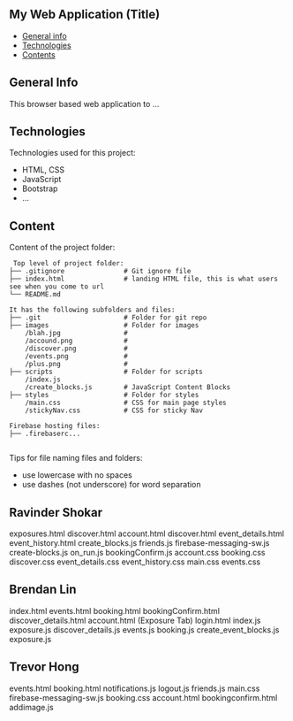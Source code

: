 ## My Web Application (Title)

* [General info](#general-info)
* [Technologies](#technologies)
* [Contents](#content)

## General Info
This browser based web application to ...
	
## Technologies
Technologies used for this project:
* HTML, CSS
* JavaScript
* Bootstrap 
* ...
	
## Content
Content of the project folder:


```
 Top level of project folder: 
├── .gitignore               # Git ignore file
├── index.html               # landing HTML file, this is what users see when you come to url
└── README.md

It has the following subfolders and files:
├── .git                     # Folder for git repo
├── images                   # Folder for images
    /blah.jpg                #
    /accound.png             #
    /discover.png            #
    /events.png              #
    /plus.png                # 
├── scripts                  # Folder for scripts
    /index.js
    /create_blocks.js        # JavaScript Content Blocks 
├── styles                   # Folder for styles
    /main.css                # CSS for main page styles
    /stickyNav.css           # CSS for sticky Nav

Firebase hosting files: 
├── .firebaserc...


```

Tips for file naming files and folders:
* use lowercase with no spaces
* use dashes (not underscore) for word separation

## Ravinder Shokar
exposures.html
discover.html
account.html
discover.html
event_details.html
event_history.html
create_blocks.js
friends.js
firebase-messaging-sw.js
create-blocks.js
on_run.js
bookingConfirm.js
account.css
booking.css
discover.css
event_details.css
event_history.css
main.css
events.css

## Brendan Lin
index.html
events.html
booking.html
bookingConfirm.html
discover_details.html
account.html (Exposure Tab)
login.html
index.js
exposure.js
discover_details.js
events.js
booking.js
create_event_blocks.js
exposure.js

## Trevor Hong
events.html
booking.html
notifications.js
logout.js
friends.js
main.css
firebase-messaging-sw.js
booking.css
account.html
bookingconfirm.html
addimage.js


